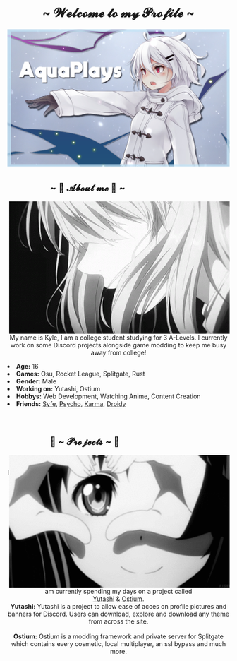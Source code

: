 <h1 align="center">~ 𝓦𝓮𝓵𝓬𝓸𝓶𝓮 𝓽𝓸 𝓶𝔂 𝓟𝓻𝓸𝓯𝓲𝓵𝓮 ~</h1>
<p align="center">
    <a href=""><img src="banner.png" alt="aqua's Banner"></a>
    </p>
<div>
    <h2 align="left">ㅤㅤㅤㅤㅤ~ 📝 𝓐𝓫𝓸𝓾𝓽 𝓶𝓮 📝 ~</h2>
    <p>
        <img src="gif_one.gif" align="right">
</div>
<div>
    <p align="center">
        My name is Kyle, I am a college student studying for 3 A-Levels. I currently work on some Discord projects alongside game modding to keep me busy away from college!
        <li>          
            <b>Age:</b> 16
            </li>
            <li>
            <b>Games:</b> Osu, Rocket League, Splitgate, Rust
            </li>
            <li>
            <b>Gender:</b> Male
            </li>
            <li>
            <b>Working on:</b> Yutashi, Ostium
            </li>
            <li>
            <b>Hobbys:</b> Web Development, Watching Anime, Content Creation
            </li>
            <li>
            <b>Friends:</b> <a href="https://github.com/ItsSyfe">Syfe</a>, <a href="https://github.com/PsychoPast">Psycho</a>, <a href="https://github.com/karmakittenx">Karma</a>, <a href="https://github.com/SiLeNSwOrD">Droidy</a>
        </li>
    </p>
    <br>
    <h2 align="left">ㅤㅤㅤㅤㅤ📇 ~ 𝓟𝓻𝓸𝓳𝓮𝓬𝓽𝓼 ~ 📇</h2>
        <img src="gif_two.gif" align="right">
    <br>
    <p align="center">I am currently spending my days on a project called <br><a href="https://yutashi.xyz">Yutashi</a> & <a href="https://github.com/OstiumDev">Ostium</a>. <br><b>Yutashi:</b> Yutashi is a project to allow ease of acces on profile pictures and banners for Discord. Users can download, explore and download any theme from across the site.<br><br><b>Ostium:</b> Ostium is a modding framework and private server for Splitgate which contains every cosmetic, local multiplayer, an ssl bypass and much more.</p>
</div>
<br>
